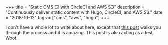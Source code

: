 +++
title = "Static CMS CI with CircleCI and AWS S3"
description = "Continuously deliver static content with Hugo, CircleCI, and AWS S3."
date = "2018-10-12"
tags = ["cms", "aws", "hugo"]
+++

I don't have a whole lot to write about here, except that [this post](https://circleci.com/blog/automate-your-static-site-deployment-with-circleci/) walks you through the process and it is amazing. This post is also acting as a test. Woot.       
